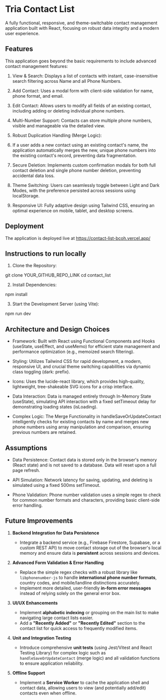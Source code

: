 # Tria Contact List 

A fully functional, responsive, and theme-switchable contact management application built with React, focusing on robust data integrity and a modern user experience.

## Features

This application goes beyond the basic requirements to include advanced contact management features:

1. View & Search: Displays a list of contacts with instant, case-insensitive search filtering across Name and all Phone Numbers.

2. Add Contact: Uses a modal form with client-side validation for name, phone format, and email.

3. Edit Contact: Allows users to modify all fields of an existing contact, including adding or deleting individual phone numbers.

4. Multi-Number Support: Contacts can store multiple phone numbers, visible and manageable via the detailed view.

5. Robust Duplication Handling (Merge Logic):

6. If a user adds a new contact using an existing contact's name, the application automatically merges the new, unique phone numbers into the existing contact's record, preventing data fragmentation.

7. Secure Deletion: Implements custom confirmation modals for both full contact deletion and single phone number deletion, preventing accidental data loss.

8. Theme Switching: Users can seamlessly toggle between Light and Dark Modes, with the preference persisted across sessions using localStorage.

9. Responsive UI: Fully adaptive design using Tailwind CSS, ensuring an optimal experience on mobile, tablet, and desktop screens.


## Deployment

The application is deployed live at https://contact-list-bcoh.vercel.app/



## Instructions to run locally

1. Clone the Repository:

git clone YOUR_GITHUB_REPO_LINK
cd contact_list


2. Install Dependencies:

npm install


3. Start the Development Server (using Vite):

npm run dev


## Architecture and Design Choices

- Framework: Built with React using Functional Components and Hooks (useState, useEffect, and useMemo) for efficient state management and performance optimization (e.g., memoized search filtering).

- Styling: Utilizes Tailwind CSS for rapid development, a modern, responsive UI, and crucial theme switching capabilities via dynamic class toggling (dark: prefix).

- Icons: Uses the lucide-react library, which provides high-quality, lightweight, tree-shakeable SVG icons for a crisp interface.

- Data Interaction: Data is managed entirely through In-Memory State (useState), simulating API interaction with a fixed setTimeout delay for demonstrating loading states (isLoading).

- Complex Logic: The Merge Functionality in handleSaveOrUpdateContact intelligently checks for existing contacts by name and merges new phone numbers using array manipulation and comparison, ensuring previous numbers are retained.


## Assumptions

- Data Persistence: Contact data is stored only in the browser's memory (React state) and is not saved to a database. Data will reset upon a full page refresh.

- API Simulation: Network latency for saving, updating, and deleting is simulated using a fixed 500ms setTimeout.

- Phone Validation: Phone number validation uses a simple regex to check for common number formats and characters, providing basic client-side error handling.


## Future Improvements

1.  **Backend Integration for Data Persistence**
    * Integrate a backend service (e.g., Firebase Firestore, Supabase, or a custom REST API) to move contact storage out of the browser's local memory and ensure data is **persistent** across sessions and devices.

2.  **Advanced Form Validation & Error Handling**
    * Replace the simple regex checks with a robust library like `libphonenumber-js` to handle **international phone number formats**, country codes, and mobile/landline distinctions accurately.
    * Implement more detailed, user-friendly **in-form error messages** instead of relying solely on the general error box.

3.  **UI/UX Enhancements**
    * Implement **alphabetic indexing** or grouping on the main list to make navigating large contact lists easier.
    * Add a **"Recently Added"** or **"Recently Edited"** section to the contact list for quick access to frequently modified items.

4.  **Unit and Integration Testing**
    * Introduce comprehensive **unit tests** (using Jest/Vitest and React Testing Library) for complex logic such as `handleSaveOrUpdateContact` (merge logic) and all validation functions to ensure application reliability.

5.  **Offline Support**
    * Implement a **Service Worker** to cache the application shell and contact data, allowing users to view (and potentially add/edit) contacts even when offline.
